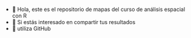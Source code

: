 - 👋 Hola, este es el repositorio de mapas del curso de análisis espacial con R
- 👀 Si estás interesado en compartir tus resultados
- 💞️ utiliza GitHub


<!---
CursoAER/CursoAER es un ✨ repositorio ✨ especial porque contiene los resulatdos de nuestras prácticas
--->
